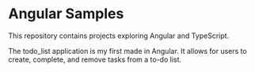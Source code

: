 # Angular Samples
This repository contains projects exploring Angular and TypeScript.

The todo_list application is my first made in Angular. It allows for users to create, complete, and remove tasks from a to-do list.
